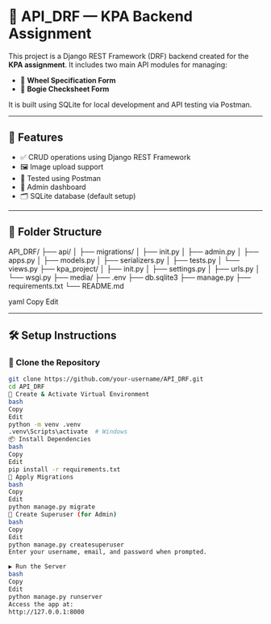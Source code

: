 # 🚀 API_DRF — KPA Backend Assignment

This project is a Django REST Framework (DRF) backend created for the **KPA assignment**. It includes two main API modules for managing:

- 🛞 **Wheel Specification Form**
- 🚆 **Bogie Checksheet Form**

It is built using SQLite for local development and API testing via Postman.

---

## 🔧 Features

- ✅ CRUD operations using Django REST Framework
- 🖼️ Image upload support
- 🧪 Tested using Postman
- 🔐 Admin dashboard
- 🗂️ SQLite database (default setup)

---

## 📁 Folder Structure

API_DRF/
├── api/
│ ├── migrations/
│ ├── init.py
│ ├── admin.py
│ ├── apps.py
│ ├── models.py
│ ├── serializers.py
│ ├── tests.py
│ └── views.py
├── kpa_project/
│ ├── init.py
│ ├── settings.py
│ ├── urls.py
│ └── wsgi.py
├── media/
├── .env
├── db.sqlite3
├── manage.py
├── requirements.txt
└── README.md

yaml
Copy
Edit

---

## 🛠️ Setup Instructions

### 🔁 Clone the Repository

```bash
git clone https://github.com/your-username/API_DRF.git
cd API_DRF
🧱 Create & Activate Virtual Environment
bash
Copy
Edit
python -m venv .venv
.venv\Scripts\activate  # Windows
📦 Install Dependencies
bash
Copy
Edit
pip install -r requirements.txt
🔨 Apply Migrations
bash
Copy
Edit
python manage.py migrate
👤 Create Superuser (for Admin)
bash
Copy
Edit
python manage.py createsuperuser
Enter your username, email, and password when prompted.

▶️ Run the Server
bash
Copy
Edit
python manage.py runserver
Access the app at:
http://127.0.0.1:8000

